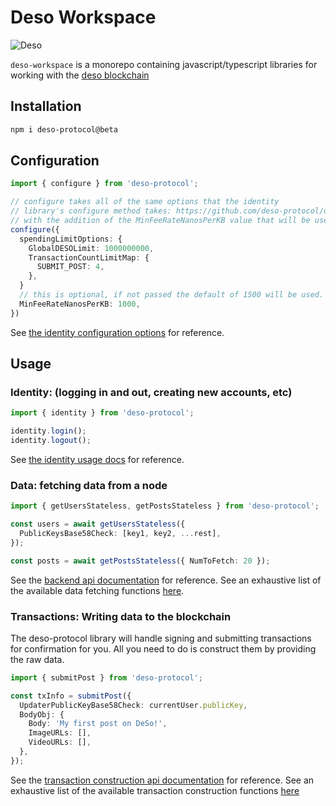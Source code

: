 # Deso Workspace

![Deso](./deso.jpg)

`deso-workspace` is a monorepo containing javascript/typescript libraries for working with the [deso blockchain](https://deso.org)

## Installation

```sh
npm i deso-protocol@beta
```

## Configuration

```ts
import { configure } from 'deso-protocol';

// configure takes all of the same options that the identity
// library's configure method takes: https://github.com/deso-protocol/deso-workspace/tree/main/libs/identity#configuration
// with the addition of the MinFeeRateNanosPerKB value that will be used for all transactions.
configure({
  spendingLimitOptions: {
    GlobalDESOLimit: 1000000000,
    TransactionCountLimitMap: {
      SUBMIT_POST: 4,
    },
  }
  // this is optional, if not passed the default of 1500 will be used.
  MinFeeRateNanosPerKB: 1000,
})
```

See [the identity configuration options](https://github.com/deso-protocol/deso-workspace/tree/main/libs/identity#configuration) for reference.

## Usage

### Identity: (logging in and out, creating new accounts, etc)

```ts
import { identity } from 'deso-protocol';

identity.login();
identity.logout();
```

See [the identity usage docs](https://github.com/deso-protocol/deso-workspace/tree/main/libs/identity#usage) for reference.

### Data: fetching data from a node

```ts
import { getUsersStateless, getPostsStateless } from 'deso-protocol';

const users = await getUsersStateless({
  PublicKeysBase58Check: [key1, key2, ...rest],
});

const posts = await getPostsStateless({ NumToFetch: 20 });
```

See the [backend api documentation](https://docs.deso.org/deso-backend/api) for reference.
See an exhaustive list of the available data fetching functions [here](https://github.com/deso-protocol/deso-workspace/blob/main/libs/data/src/lib/data.ts#L73).

### Transactions: Writing data to the blockchain

The deso-protocol library will handle signing and submitting transactions for
confirmation for you. All you need to do is construct them by providing the raw
data.

```ts
import { submitPost } from 'deso-protocol';

const txInfo = submitPost({
  UpdaterPublicKeyBase58Check: currentUser.publicKey,
  BodyObj: {
    Body: 'My first post on DeSo!',
    ImageURLs: [],
    VideoURLs: [],
  },
});
```

See the [transaction construction api documentation](https://docs.deso.org/deso-backend/construct-transactions) for reference.
See an exhaustive list of the available transaction construction functions [here](https://github.com/deso-protocol/deso-workspace/tree/beta/libs/deso-protocol/src/lib/transactions)
